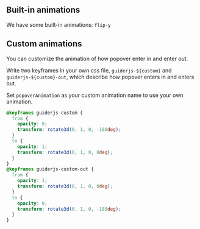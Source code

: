 ## Built-in animations

We have some built-in animations: `flip-y`

## Custom animations

You can customize the animation of how popover enter in and enter out.

Write two keyframes in your own css file, `guiderjs-${custom}` and `guiderjs-${custom}-out`, which describe how popover enters in and enters out.

Set `popoverAnimation` as your custom animation name to use your own animation.

```css
@keyframes guiderjs-custom {
  from {
    opacity: 0;
    transform: rotate3d(0, 1, 0, -180deg);
  }
  to {
    opacity: 1;
    transform: rotate3d(0, 1, 0, 0deg);
  }
}
@keyframes guiderjs-custom-out {
  from {
    opacity: 1;
    transform: rotate3d(0, 1, 0, 0deg);
  }
  to {
    opacity: 0;
    transform: rotate3d(0, 1, 0, -180deg);
  }
}
```

